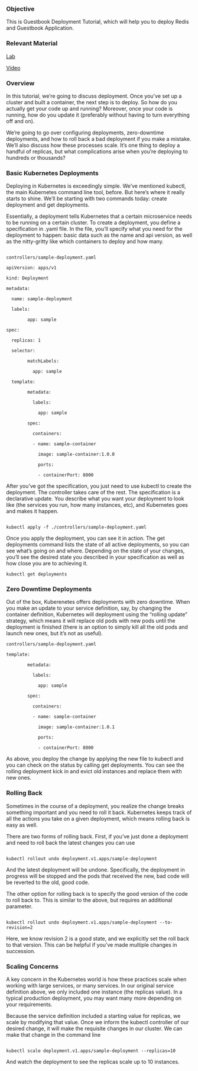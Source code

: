 ### Objective

This is Guestbook Deployment Tutorial, which will help you to deploy Redis and Guestbook Application.

### Relevant Material

[Lab](https://learning.cloudplex.io/learning/docs/guestbook-lab)

[Video]()

### Overview

In this tutorial, we’re going to discuss deployment. Once you've set up a cluster and built a container, the next step is to deploy. So how do you actually get your code up and running? Moreover, once your code is running, how do you update it (preferably without having to turn everything off and on). 

We’re going to go over configuring deployments, zero-downtime deployments, and how to roll back a bad deployment if you make a mistake. We’ll also discuss how these processes scale. It’s one thing to deploy a handful of replicas, but what complications arise when you’re deploying to hundreds or thousands?

### Basic Kubernetes Deployments
Deploying in Kubernetes is exceedingly simple. We’ve mentioned kubectl, the main Kubernetes command line tool, before. But here’s where it really starts to shine. We’ll be starting with two commands today: create deployment and get deployments.

Essentially, a deployment tells Kubernetes that a certain microservice needs to be running on a certain cluster. To create a deployment, you define a specification in  .yaml file. In the file, you’ll specify what you need for the deployment to happen: basic data such as the name and api version, as well as the nitty-gritty like which containers to deploy and how many.


```

controllers/sample-deployment.yaml

apiVersion: apps/v1

kind: Deployment

metadata:

  name: sample-deployment

  labels:

        app: sample

spec:

  replicas: 1

  selector:

        matchLabels:

          app: sample

  template:

        metadata:

          labels:

            app: sample

        spec:

          containers:

          - name: sample-container

            image: sample-container:1.0.0

            ports:

            - containerPort: 8000

```

After you've got the specification, you just need to use kubectl to create the deployment. The controller takes care of the rest. The specification is a declarative update. You describe what you want your deployment to look like (the services you run, how many instances, etc), and Kubernetes goes and makes it happen.

```

kubectl apply -f ./controllers/sample-deployment.yaml

```

Once you apply the deployment, you can see it in action. The get deployments command lists the state of all active deployments, so you can see what’s going on and where. Depending on the state of your changes, you’ll see the desired state you described in your specification as well as how close you are to achieving it.

```
kubectl get deployments
```

### Zero Downtime Deployments

Out of the box, Kuberenetes offers deployments with zero downtime. When you make an update to your service definition, say, by changing the container definition, Kubernetes will deployment using the “rolling update” strategy, which means it will replace old pods with new pods until the deployment is finished (there is an option to simply kill all the old pods and launch new ones, but it’s not as useful).

```
controllers/sample-deployment.yaml

template:

        metadata:

          labels:

            app: sample

        spec:

          containers:

          - name: sample-container

            image: sample-container:1.0.1

            ports:

            - containerPort: 8000

```

As above, you deploy the change by applying the new file to kubectl and you can check on the status by calling get deployments. You can see the rolling deployment kick in and evict old instances and replace them with new ones.

### Rolling Back

Sometimes in the course of a deployment, you realize the change breaks something important and you need to roll it back. Kubernetes keeps track of all the actions you take on a given deployment, which means rolling back is easy as well.

There are two forms of rolling back. First, if you’ve just done a deployment and need to roll back the latest changes you can use

```

kubectl rollout undo deployment.v1.apps/sample-deployment

```

And the latest deployment will be undone. Specifically, the deployment in progress will be stopped and the pods that received the new, bad code will be reverted to the old, good code.

The other option for rolling back is to specify the good version of the code to roll back to. This is similar to the above, but requires an additional parameter.

```

kubectl rollout undo deployment.v1.apps/sample-deployment --to-revision=2

```

Here, we know revision 2 is a good state, and we explicitly set the roll back to that version. This can be helpful if you’ve made multiple changes in succession.

### Scaling Concerns

A key concern in the Kubernetes world is how these practices scale when working with large services, or many services. In our original service definition above, we only included one instance (the replicas value). In a typical production deployment, you may want many more depending on your requirements.

Because the service definition included a starting value for replicas, we scale by modifying that value. Once we inform the kubectl controller of our desired change, it will make the requisite changes in our cluster. We can make that change in the command line

```

kubectl scale deployment.v1.apps/sample-deployment --replicas=10

```

And watch the deployment to see the replicas scale up to 10 instances.

